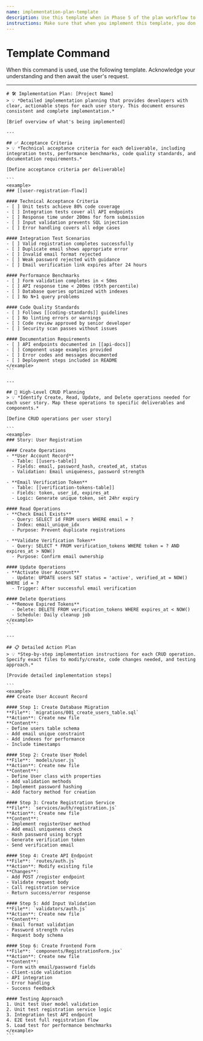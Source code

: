 ```yaml
---
name: implementation-plan-template
description: Use this template when in Phase 5 of the plan workflow to create detailed implementation plans with acceptance criteria, CRUD operations, and step-by-step action plans for each user story.
instructions: Make sure that when you implement this template, you don't include these instructions or any other front matter from this template in your work. Output should always and only be the markdown part outside of the front matter. Never include any tags like <example>, <commentary>, or similar tags - these serve only to increase clarity about implementation. Always use single [ ] brackets to indicate instructions the implementer should follow. When referencing other documents from this project, use wikilinks format [[filename-wl-example]] to reference them. Do not include the file extension or path.
---
```

# Template Command

When this command is used, use the following template. Acknowledge your understanding and then await the user's request.

---

````````````
# 🛠️ Implementation Plan: [Project Name]
> 💡 *Detailed implementation planning that provides developers with clear, actionable steps for each user story. This document ensures consistent and complete implementation.*

[Brief overview of what's being implemented]

---

## ✅ Acceptance Criteria
> 💡 *Technical acceptance criteria for each deliverable, including integration tests, performance benchmarks, code quality standards, and documentation requirements.*

[Define acceptance criteria per deliverable]

```
<example>
### [[user-registration-flow]]

#### Technical Acceptance Criteria
- [ ] Unit tests achieve 80% code coverage
- [ ] Integration tests cover all API endpoints
- [ ] Response time under 200ms for form submission
- [ ] Input validation prevents SQL injection
- [ ] Error handling covers all edge cases

#### Integration Test Scenarios
- [ ] Valid registration completes successfully
- [ ] Duplicate email shows appropriate error
- [ ] Invalid email format rejected
- [ ] Weak password rejected with guidance
- [ ] Email verification link expires after 24 hours

#### Performance Benchmarks
- [ ] Form validation completes in < 50ms
- [ ] API response time < 200ms (95th percentile)
- [ ] Database queries optimized with indexes
- [ ] No N+1 query problems

#### Code Quality Standards
- [ ] Follows [[coding-standards]] guidelines
- [ ] No linting errors or warnings
- [ ] Code review approved by senior developer
- [ ] Security scan passes without issues

#### Documentation Requirements
- [ ] API endpoints documented in [[api-docs]]
- [ ] Component usage examples provided
- [ ] Error codes and messages documented
- [ ] Deployment steps included in README
</example>
```

---

## 🔧 High-Level CRUD Planning
> 💡 *Identify Create, Read, Update, and Delete operations needed for each user story. Map these operations to specific deliverables and components.*

[Define CRUD operations per user story]

```
<example>
### Story: User Registration

#### Create Operations
- **User Account Record**
  - Table: [[users-table]]
  - Fields: email, password_hash, created_at, status
  - Validation: Email uniqueness, password strength
  
- **Email Verification Token**
  - Table: [[verification-tokens-table]]
  - Fields: token, user_id, expires_at
  - Logic: Generate unique token, set 24hr expiry

#### Read Operations
- **Check Email Exists**
  - Query: SELECT id FROM users WHERE email = ?
  - Index: email_unique_idx
  - Purpose: Prevent duplicate registrations

- **Validate Verification Token**
  - Query: SELECT * FROM verification_tokens WHERE token = ? AND expires_at > NOW()
  - Purpose: Confirm email ownership

#### Update Operations
- **Activate User Account**
  - Update: UPDATE users SET status = 'active', verified_at = NOW() WHERE id = ?
  - Trigger: After successful email verification
  
#### Delete Operations
- **Remove Expired Tokens**
  - Delete: DELETE FROM verification_tokens WHERE expires_at < NOW()
  - Schedule: Daily cleanup job
</example>
```

---

## 📋 Detailed Action Plan
> 💡 *Step-by-step implementation instructions for each CRUD operation. Specify exact files to modify/create, code changes needed, and testing approach.*

[Provide detailed implementation steps]

```
<example>
### Create User Account Record

#### Step 1: Create Database Migration
**File**: `migrations/001_create_users_table.sql`
**Action**: Create new file
**Content**:
- Define users table schema
- Add email unique constraint
- Add indexes for performance
- Include timestamps

#### Step 2: Create User Model
**File**: `models/user.js`
**Action**: Create new file
**Content**:
- Define User class with properties
- Add validation methods
- Implement password hashing
- Add factory method for creation

#### Step 3: Create Registration Service
**File**: `services/auth/registration.js`
**Action**: Create new file
**Content**:
- Implement registerUser method
- Add email uniqueness check
- Hash password using bcrypt
- Generate verification token
- Send verification email

#### Step 4: Create API Endpoint
**File**: `routes/auth.js`
**Action**: Modify existing file
**Changes**:
- Add POST /register endpoint
- Validate request body
- Call registration service
- Return success/error response

#### Step 5: Add Input Validation
**File**: `validators/auth.js`
**Action**: Create new file
**Content**:
- Email format validation
- Password strength rules
- Request body schema

#### Step 6: Create Frontend Form
**File**: `components/RegistrationForm.jsx`
**Action**: Create new file
**Content**:
- Form with email/password fields
- Client-side validation
- API integration
- Error handling
- Success feedback

#### Testing Approach
1. Unit test User model validation
2. Unit test registration service logic
3. Integration test API endpoint
4. E2E test full registration flow
5. Load test for performance benchmarks
</example>
```
````````````
